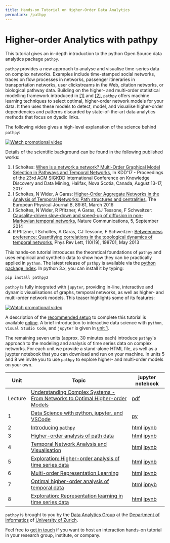 ```yaml
---
title: Hands-on Tutorial on Higher-Order Data Analytics
permalink: /pathpy
---
```


# Higher-order Analytics with pathpy

This tutorial gives an in-depth introduction to the python Open Source data analytics package `pathpy`.

`pathpy` provides a new approach to analyse and visualise time-series data on complex networks. Examples include time-stamped social networks, traces on flow processes in networks, passenger itineraries in transportation networks, user clickstreams in the Web, citation networks, or biological pathway data. Building on the higher- and multi-order statistical modelling framework introduced in [[1]](http://www.nature.com/ncomms/2014/140924/ncomms6024/full/ncomms6024.html) and [[2]](http://dl.acm.org/citation.cfm?id=3098145), `pathpy` offers machine learning techniques to select optimal, higher-order network models for your data. It then uses these models to detect, model, and visualise higher-order dependencies and patterns discarded by state-of-the-art data analytics methods that focus on dyadic links.

The following video gives a high-level explanation of the science behind `pathpy`:

[![Watch promotional video](https://img.youtube.com/vi/CxJkVrD2ZlM/0.jpg)](https://www.youtube.com/watch?v=CxJkVrD2ZlM)

Details of the scientific background can be found in the following published works:

1. I Scholtes: [When is a network a network? Multi-Order Graphical Model Selection in Pathways and Temporal Networks](http://dl.acm.org/citation.cfm?id=3098145), In KDD'17 - Proceedings of the 23rd ACM SIGKDD International Conference on Knowledge Discovery and Data Mining, Halifax, Nova Scotia, Canada, August 13-17, 2017
2. I Scholtes, N Wider, A Garas: [Higher-Order Aggregate Networks in the Analysis of Temporal Networks: Path structures and centralities](http://dx.doi.org/10.1140/epjb/e2016-60663-0), The European Physical Journal B, 89:61, March 2016
3. I Scholtes, N Wider, R Pfitzner, A Garas, CJ Tessone, F Schweitzer: [Causality-driven slow-down and speed-up of diffusion in non-Markovian temporal networks](http://www.nature.com/ncomms/2014/140924/ncomms6024/full/ncomms6024.html), Nature Communications, 5, September 2014
4. R Pfitzner, I Scholtes, A Garas, CJ Tessone, F Schweitzer: [Betweenness preference: Quantifying correlations in the topological dynamics of temporal networks](http://journals.aps.org/prl/abstract/10.1103/PhysRevLett.110.198701), Phys Rev Lett, 110(19), 198701, May 2013

This hands-on tutorial introduces the theoretical foundations of `pathpy` and uses empirical and synthetic data to show how they can be practically applied in `python`. The latest release of `pathpy` is available via the [python package index](https://pypi.org/project/pathpy2/). In python 3.x, you can install it by typing:

```
pip install pathpy2
```

`pathpy` is fully integrated with `jupyter`, providing in-line, interactive and dynamic visualisations of graphs, temporal networks, as well as higher- and multi-order network models. This teaser highlights some of its features:

[![Watch promotional video](https://img.youtube.com/vi/QIPqFaR2Z5c/0.jpg)](https://www.youtube.com/watch?v=QIPqFaR2Z5c)

A description of the [recommended setup](https://ingoscholtes.github.io/csh2018-tutorial/setup) to complete this tutorial is available [online](https://ingoscholtes.github.io/csh2018-tutorial/setup). A brief introduction to interactive data science with `python`, `Visual Studio Code`, and `jupyter` is given in [unit 1](https://github.com/IngoScholtes/csh2018-tutorial/blob/master/code/1_vscode_jupyter.py).

The remaining seven units (approx. 30 minutes each) introduce `pathpy`'s approach to the modeling and analysis of time series data on complex networks. For each unit we provide a stand-alone HTML file, as well as a juypter notebook that you can download and run on your machine. In units 5 and 8 we invite you to use `pathpy` to explore higher- and multi-order models on your own.

Unit | Topic | jupyter notebook  
------|-----|-----
Lecture | [Understanding Complex Systems - From Networks to Optimal Higher-order Models](https://github.com/IngoScholtes/csh2018-tutorial/blob/master/docs/slides.pdf) | [pdf](https://github.com/IngoScholtes/csh2018-tutorial/blob/master/docs/slides.pdf)
1 | [Data Science with python, jupyter, and VSCode](https://github.com/IngoScholtes/csh2018-tutorial/blob/master/solutions/1_vscode_jupyter.py) | [py](https://htmlpreview.github.io/?https://github.com/IngoScholtes/csh2018-tutorial/blob/master/solutions/1_vscode_jupyter.py)
2 | [Introducing `pathpy`](https://ingoscholtes.github.io/csh2018-tutorial/2_pathpy.html) | [html](https://ingoscholtes.github.io/csh2018-tutorial/2_pathpy.html) [ipynb](https://github.com/IngoScholtes/csh2018-tutorial/blob/master/solutions/2_pathpy.ipynb)  
3 | [Higher-order analysis of path data](https://ingoscholtes.github.io/csh2018-tutorial/3_higher_order.html) | [html](https://ingoscholtes.github.io/csh2018-tutorial/3_higher_order.html) [ipynb](https://github.com/IngoScholtes/csh2018-tutorial/blob/master/solutions/3_higher_order.ipynb)  
4 | [Temporal Network Analysis and Visualisation](https://ingoscholtes.github.io/csh2018-tutorial/4_temporal_networks.html) | [html](https://ingoscholtes.github.io/csh2018-tutorial/4_temporal_networks.html) [ipynb](https://github.com/IngoScholtes/csh2018-tutorial/blob/master/solutions/4_temporal_networks.ipynb)  
5 | [Exploration: Higher-order analysis of time series data](https://ingoscholtes.github.io/csh2018-tutorial/5_exploration.html) | [html](https://ingoscholtes.github.io/csh2018-tutorial/5_exploration.html) [ipynb](https://github.com/IngoScholtes/csh2018-tutorial/blob/master/solutions/5_exploration.ipynb)  
6 | [Multi-order Representation Learning](https://ingoscholtes.github.io/csh2018-tutorial/6_multi_order.html) | [html](https://ingoscholtes.github.io/csh2018-tutorial/6_multi_order.html) [ipynb](https://github.com/IngoScholtes/csh2018-tutorial/blob/master/solutions/6_multi_order.ipynb)  
7 | [Optimal higher-order analysis of temporal data](https://ingoscholtes.github.io/csh2018-tutorial/7_optimal_analysis.html)| [html](https://ingoscholtes.github.io/csh2018-tutorial/7_optimal_analysis.html) [ipnyb](https://github.com/IngoScholtes/csh2018-tutorial/blob/master/solutions/7_optimal_analysis.ipynb)  
8 | [Exploration: Representation learning in time series data](https://ingoscholtes.github.io/csh2018-tutorial/8_exploration.html) | [html](https://ingoscholtes.github.io/csh2018-tutorial/8_exploration.html) [ipynb](https://github.com/IngoScholtes/csh2018-tutorial/blob/master/solutions/8_exploration.ipynb)  

`pathpy` is brought to you by the [Data Analytics Group](http://www.ifi.uzh.ch/dag) at the [Department of Informatics](http://www.ifi.uzh.ch) of [University of Zurich](http://www.uzh.ch).

Feel free to [get in touch](http://www.ifi.uzh.ch/en/dag/people/scholtes.html) if you want to host an interaction hands-on tutorial in your research group, institute, or company.